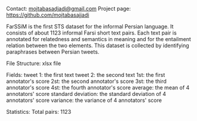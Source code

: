 Contact: mojtabasadjadi@gmail.com
Project page: https://github.com/mojtabasajjadi

FarSSiM is the first STS dataset for the informal Persian language. It consists of about 1123 informal Farsi short text pairs. Each text pair is annotated for relatedness and semantics in meaning and for the entailment relation between the two elements. This dataset is collected by identifying paraphrases between Persian tweets.

File Structure: xlsx file

Fields:
tweet 1: the first text
tweet 2: the second text
1st: the first annotator's score 
2st: the second annotator's score 
3st: the third annotator's score
4st: the fourth annotator's score
average: the mean of 4 annotators' score
standard deviation: the standard deviation of 4 annotators' score
variance: the variance of 4 annotators' score

Statistics:
Total pairs: 1123